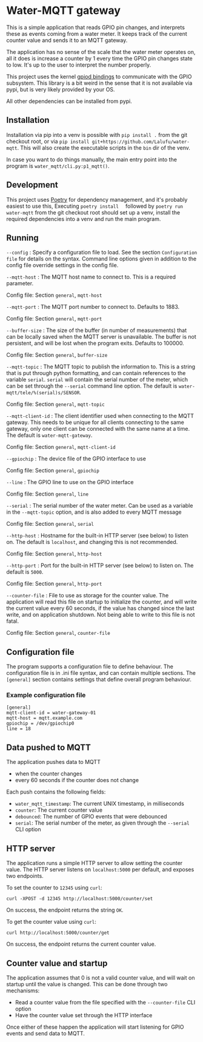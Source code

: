 # Water-MQTT gateway

This is a simple application that reads GPIO pin changes, and interprets
these as events coming from a water meter. It keeps track of the current
counter value and sends it to an MQTT gateway.

The application has no sense of the scale that the water meter operates
on, all it does is increase a counter by 1 every time the GPIO pin
changes state to low. It's up to the user to interpret the number properly.

This project uses the kernel [gpiod bindings](https://git.kernel.org/pub/scm/libs/libgpiod/libgpiod.git/)
to communicate with the GPIO subsystem. This library is a bit weird in the
sense that it is not available via pypi, but is very likely provided
by your OS.

All other dependencies can be installed from pypi.

## Installation

Installation via pip into a venv is possible with `pip install .` from
the git checkout root, or via `pip install git+https://github.com/Lalufu/water-mqtt`.
This will also create the executable scripts in the `bin` dir of the venv.

In case you want to do things manually, the main entry point into
the program is `water_mqtt/cli.py:p1_mqtt()`.

## Development

This project uses [Poetry](https://python-poetry.org/) for dependency
management, and it's probably easiest to use this, Executing `poetry install 
` followed by `poetry run water-mqtt` from the git checkout root should
set up a venv, install the required dependencies into a venv and run
the main program.

## Running

`--config`
: Specify a configuration file to load. See the section `Configuration file`
  for details on the syntax. Command line options given in addition to the
  config file override settings in the config file.

`--mqtt-host`
: The MQTT host name to connect to. This is a required parameter.

  Config file: Section `general`, `mqtt-host`

`--mqtt-port`
: The MQTT port number to connect to. Defaults to 1883.

  Config file: Section `general`, `mqtt-port`

`--buffer-size`
: The size of the buffer (in number of measurements) that can be locally
  saved when the MQTT server is unavailable. The buffer is not persistent,
  and will be lost when the program exits. Defaults to 100000.

  Config file: Section `general`, `buffer-size`

`--mqtt-topic`
: The MQTT topic to publish the information to. This is a string that is put
  through python formatting, and can contain references to the variable `serial`.
  `serial` will contain the serial number of the meter, which
  can be set through the `--serial` command line option.
  The default is `water-mqtt/tele/%(serial)s/SENSOR`.

  Config file: Section `general`, `mqtt-topic`

`--mqtt-client-id`
: The client identifier used when connecting to the MQTT gateway. This needs
  to be unique for all clients connecting to the same gateway, only one
  client can be connected with the same name at a time. The default is
  `water-mqtt-gateway`.

  Config file: Section `general`, `mqtt-client-id`

`--gpiochip`
: The device file of the GPIO interface to use

  Config file: Section `general`, `gpiochip`

`--line`
: The GPIO line to use on the GPIO interface

  Config file: Section `general`, `line`

`--serial`
: The serial number of the water meter. Can be used as a variable in the
  `--mqtt-topic` option, and is also added to every MQTT message

  Config file: Section `general`, `serial`

`--http-host`
: Hostname for the built-in HTTP server (see below) to listen on.
  The default is `localhost`, and changing this is not recommended.

  Config file: Section `general`, `http-host`

`--http-port`
: Port for the built-in HTTP server (see below) to listen on.
  The default is `5000`.

  Config file: Section `general`, `http-port`

`--counter-file`
: File to use as storage for the counter value. The application will
  read this file on startup to initialize the counter, and will write the
  current value every 60 seconds, if the value has changed since the
  last write, and on application shutdown. Not being able to write to this
  file is not fatal.

  Config file: Section `general`, `counter-file`

## Configuration file
The program supports a configuration file to define behaviour. The
configuration file is in .ini file syntax, and can contain multiple sections.
The `[general]` section contains settings that define overall program
behaviour.

### Example configuration file

```
[general]
mqtt-client-id = water-gateway-01
mqtt-host = mqtt.example.com
gpiochip = /dev/gpiochip0
line = 18

```
## Data pushed to MQTT

The application pushes data to MQTT

- when the counter changes
- every 60 seconds if the counter does not change

Each push contains the following fields:

- `water_mqtt_timestamp`: The current UNIX timestamp, in milliseconds
- `counter`: The current counter value
- `debounced`: The number of GPIO events that were debounced
- `serial`: The serial number of the meter, as given through the `--serial`
  CLI option

## HTTP server

The application runs a simple HTTP server to allow setting the counter value.
The HTTP server listens on `localhost:5000` per default, and exposes two
endpoints.

To set the counter to `12345` using `curl`:

`curl -XPOST -d 12345 http://localhost:5000/counter/set`

On success, the endpoint returns the string `OK`.


To get the counter value using `curl`:

`curl http://localhost:5000/counter/get`

On success, the endpoint returns the current counter value.


## Counter value and startup

The application assumes that 0 is not a valid counter value, and will wait on
startup until the value is changed. This can be done through two mechanisms:

- Read a counter value from the file specified with the `--counter-file` CLI
  option
- Have the counter value set through the HTTP interface

Once either of these happen the application will start listening for GPIO
events and send data to MQTT.
